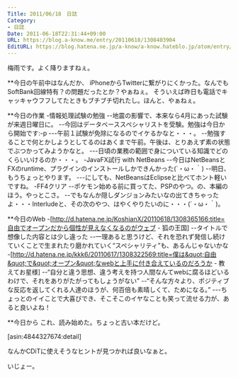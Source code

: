 ```yaml
---
Title: 2011/06/18　日誌
Category:
- 日誌
Date: 2011-06-18T22:31:44+09:00
URL: https://blog.a-know.me/entry/20110618/1308403904
EditURL: https://blog.hatena.ne.jp/a-know/a-know.hateblo.jp/atom/entry/12921228815727979612
---
```



梅雨です。よく降りますねぇ。


**今日の午前中はなんだか、
iPhoneからTwitterに繋がりにくかった。なんでもSoftBank回線特有？の問題だったとか？やぁねぇ。
そういえば昨日も電話でキャッキャウフフしてたときもブチブチ切れたし。ほんと、やぁねぇ。


**今日の作業
-情報処理試験の勉強
--地震の影響で、本来なら4月にあった試験が来週日曜日に。
--今回はデータベーススペシャリストを受験。勉強は今日から開始です:-p
---午前１試験が免除になるのでイケるかなと・・・。
--勉強することで何とかしようとしてるのはあくまで午前。午後は、とりあえず素の状態でぶつかってみようかなと。
---日頃の業務の範囲で身についている知識でどのくらいいけるのか・・・。
-JavaFX試行 with NetBeans
--今日はNetBeansとFXのruntime、プラグインのインストールしかできんかった(´・ω・｀)
--明日、もうちょっとやります。
---にしても、NetBeansはEclipseと比べてホント軽いですね。
-FF4クリア
--ポケモン始める前に買ってた、PSPのやつ。の、本編のほう。やっとこさ。
--でもなんか隠しダンジョンみたいなの出てきちゃったよ・・・Interludeと、その次のやつ、はやくやりたいのに・・・(´・ω・｀)。


**今日のWeb
-[http://d.hatena.ne.jp/KoshianX/20110618/1308365166:title=自由でオープンだから個性が見えなくなるのがウェブ - 狐の王国]
--タイトルで想像した内容とは少し違った
--一理あると思うけど、それを恐れず発信し続けていくことで生まれたり磨かれていく“スペシャリティ”も、あるんじゃないかな
-[http://d.hatena.ne.jp/kkk6/20110617/1308322569:title=僕は&quot;自由&quot;で&quot;オープン&quot;なwebと上手に付き合えているのだろうか - 教えてお星様]
--“自分と違う思想、違う考えを持つ人間なんてwebに腐るほどいるわけで、それをありがたがってもしょうがない”
--“そんな方々より、ポジティブな反応を返してくれる人達のほうが、何百倍も素晴しくて、ためになる。”
---ちょっとのイイことで大喜びでき、そこそこのイヤなことも笑って流せる力が、あると良いよね！


**今日から
これ、読み始めた。ちょっと古い本だけど。

[asin:4844327674:detail]


なんかCDiTに使えそうなヒントが見つかれば良いなぁと。


いじょー。


<script src="https://moshi-moshi.moshimo.works/moshimoshi/a_know_blog/20110618-1308403904?title=2011/06/18%E3%80%80%E6%97%A5%E8%AA%8C"></script>
